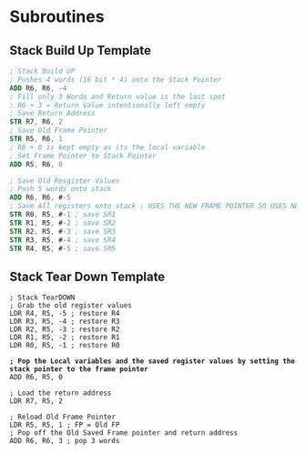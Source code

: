# Subroutines

## Stack Build Up Template

```nasm
; Stack Build UP
; Pushes 4 words (16 bit * 4) onto the Stack Pointer
ADD R6, R6, -4 
; Fill only 3 Words and Return value is the last spot 
; R6 + 3 = Return Value intentionally left empty
; Save Return Address
STR R7, R6, 2 
; Save Old Frame Pointer
STR R5, R6, 1 
; R6 + 0 is kept empty as its the local variable
; Set Frame Pointer to Stack Pointer
ADD R5, R6, 0 

; Save Old Resgister Values 
; Push 5 words onto stack
ADD R6, R6, #-5 
; Save All registers onto stack ; USES THE NEW FRAME POINTER SO USES NEG NUMBERS
STR R0, R5, #-1 ; save SR1
STR R1, R5, #-2 ; save SR2
STR R2, R5, #-3 ; save SR3
STR R3, R5, #-4 ; save SR4
STR R4, R5, #-5 ; save SR5
```

## Stack Tear Down Template

<pre class="language-nasm"><code class="lang-nasm">; Stack TearDOWN
; Grab the old register values
LDR R4, R5, -5 ; restore R4
LDR R3, R5, -4 ; restore R3
LDR R2, R5, -3 ; restore R2
LDR R1, R5, -2 ; restore R1
LDR R0, R5, -1 ; restore R0

<strong>; Pop the Local variables and the saved register values by setting the stack pointer to the frame pointer
</strong>ADD R6, R5, 0 

; Load the return address 
LDR R7, R5, 2 

; Reload Old Frame Pointer
LDR R5, R5, 1 ; FP = Old FP
; Pop off the Old Saved Frame pointer and return address
ADD R6, R6, 3 ; pop 3 words
</code></pre>

